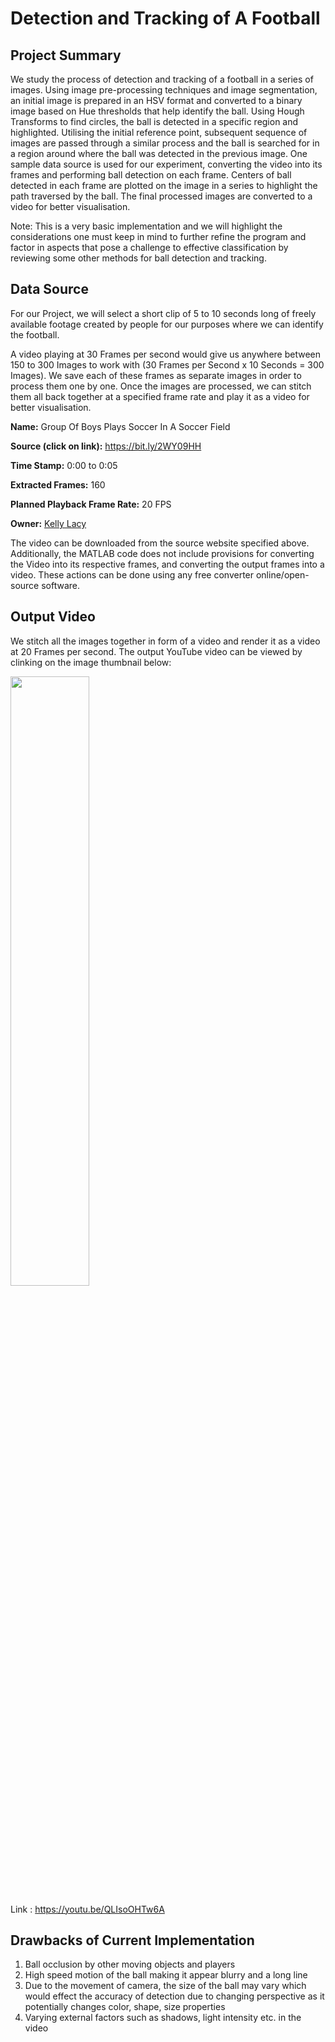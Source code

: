# Detection and Tracking of A Football

## Project Summary

We study the process of detection and tracking of a football in a series of images. Using image pre-processing techniques and image segmentation, an initial image is prepared in an HSV format and converted to a  binary image based on Hue thresholds that help identify the ball. Using Hough Transforms to find circles, the ball is detected in a specific region and highlighted. Utilising the initial reference point, subsequent sequence of images are passed through a similar process and the ball is searched for in a region around where the ball was detected in the previous image. One sample data source is used for our experiment, converting the video into its frames and performing ball detection on each frame. Centers of ball detected in each frame are plotted on the image in a series to highlight the path traversed by the ball. The final processed images are converted to a video for better visualisation. 

Note: This is a very basic implementation and we will highlight the considerations one must keep in mind to further refine the program and factor in aspects that pose a challenge to effective classification by reviewing some other methods for ball detection and tracking. 

## Data Source

For our Project, we will select a short clip of 5 to 10 seconds long of freely available footage created by people for our purposes where we can identify the football. 

A video playing at 30 Frames per second would give us anywhere between 150 to 300 Images to work with (30 Frames per Second x 10 Seconds = 300 Images). We save each of these frames as separate images in order to process them one by one. Once the images are processed, we can stitch them all back together at a specified frame rate and play it as a video for better visualisation. 

**Name:** Group Of Boys Plays Soccer In A Soccer Field

**Source (click on link):** <https://bit.ly/2WY09HH>

**Time Stamp:** 0:00 to 0:05

**Extracted Frames:** 160

**Planned Playback Frame Rate:** 20 FPS

**Owner:** [Kelly Lacy](https://www.pexels.com/@kelly-lacy-1179532)

The video can be downloaded from the source website specified above. Additionally, the MATLAB code does not include provisions for converting the Video into its respective frames, and converting the output frames into a video. These actions can be done using any free converter online/open-source software.


## Output Video

<span>We stitch all the images together in form of a video and render it as a video at 20 Frames per second. The output YouTube video can be viewed by clinking on the image thumbnail below:  </span>
  
[<img src="https://img.youtube.com/vi/QLIsoOHTw6A/maxresdefault.jpg" width="50%">](https://youtu.be/QLIsoOHTw6A)


Link : <https://youtu.be/QLIsoOHTw6A>

## Drawbacks of Current Implementation

1.  Ball occlusion by other moving objects and players
2.  High speed motion of the ball making it appear blurry and a long line
3.  Due to the movement of camera, the size of the ball may vary which would effect the accuracy of detection due to changing perspective as it potentially changes color, shape, size properties
4.  Varying external factors such as shadows, light intensity etc. in the video

